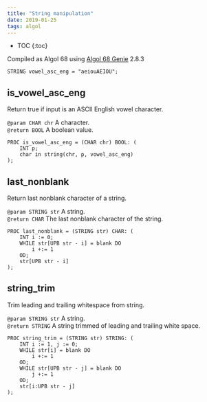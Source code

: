 ```yaml
---
title: "String manipulation"
date: 2019-01-25
tags: algol
---
```


* TOC
{:toc}

Compiled as Algol 68 using [Algol 68 Genie](https://jmvdveer.home.xs4all.nl/en.algol-68-genie.html) 2.8.3

```
STRING vowel_asc_eng = "aeiouAEIOU";
```


## is_vowel_asc_eng

Return true if input is an ASCII English vowel character.

`@param CHAR chr` A character.   
`@return BOOL` A boolean value.

```
PROC is_vowel_asc_eng = (CHAR chr) BOOL: (
    INT p;
    char in string(chr, p, vowel_asc_eng)
);
```


## last_nonblank

Return last nonblank character of a string.

`@param STRING str` A string.   
`@return CHAR` The last nonblank character of the string.

```
PROC last_nonblank = (STRING str) CHAR: (
    INT i := 0;
    WHILE str[UPB str - i] = blank DO
        i +:= 1
    OD;
    str[UPB str - i]
);
```


## string_trim

Trim leading and trailing whitespace from string.

`@param STRING str` A string.   
`@return STRING` A string trimmed of leading and trailing white space.

```
PROC string_trim = (STRING str) STRING: (
    INT i := 1, j := 0;
    WHILE str[i] = blank DO
        i +:= 1
    OD;
    WHILE str[UPB str - j] = blank DO
        j +:= 1
    OD;
    str[i:UPB str - j]
);
```
